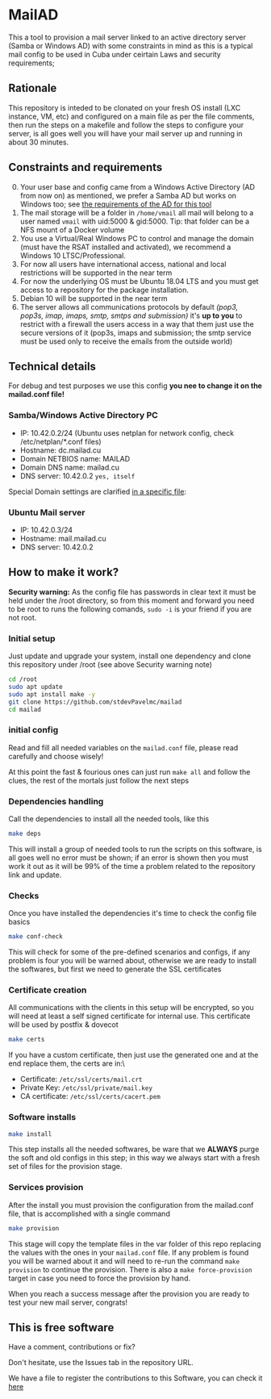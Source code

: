 # MailAD

This a tool to provision a mail server linked to an active directory server (Samba or Windows AD) with some constraints in mind as this is a typical mail config to be used in Cuba under ceirtain Laws and security requirements;

## Rationale

This repository is inteded to be clonated on your fresh OS install (LXC instance, VM, etc) and configured on a main file as per the file comments, then run the steps on a makefile and follow the steps to configure your server, is all goes well you will have your mail server up and running in about 30 minutes.

## Constraints and requirements

0. Your user base and config came from a Windows Active Directory (AD from now on) as mentioned, we prefer a Samba AD but works on Windows too; see [the requirements of the AD for this tool](AD_Requirements.md)
0. The mail storage will be a folder in `/home/vmail` all mail will belong to a user named `vmail` with uid:5000 & gid:5000. Tip: that folder can be a NFS mount of a Docker volume
0. You use a Virtual/Real Windows PC to control and manage the domain (must have the RSAT installed and activated), we recommend a Windows 10 LTSC/Professional.
0. For now all users have international access, national and local restrictions will be supported in the near term
0. For now the underlying OS must be Ubuntu 18.04 LTS and you must get access to a repository for the package installation.
0. Debian 10 will be supported in the near term
0. The server allows all communications protocols by default _(pop3, pop3s, imap, imaps, smtp, smtps and submission)_ it's **up to you** to restrict with a firewall the users access in a way that them just use the secure versions of it (pop3s, imaps and submission; the smtp service must be used only to receive the emails from the outside world)

## Technical details

For debug and test purposes we use this config **you nee to change it on the mailad.conf file!**

### Samba/Windows Active Directory PC

- IP: 10.42.0.2/24  (Ubuntu uses netplan for network config, check /etc/netplan/*.conf files)
- Hostname: dc.mailad.cu
- Domain NETBIOS name: MAILAD
- Domain DNS name: mailad.cu
- DNS server: 10.42.0.2 `yes, itself`

Special Domain settings are clarified [in a specific file](AD_requirements.md):

### Ubuntu Mail server

- IP: 10.42.0.3/24
- Hostname: mail.mailad.cu
- DNS server: 10.42.0.2

## How to make it work?

**Security warning:** As the config file has passwords in clear text it must be held under the /root directory, so from this moment and forward you need to be root to runs the following comands, `sudo -i` is your friend if you are not root.

### Initial setup

Just update and upgrade your system, install one dependency and clone this repository under /root (see above Security warning note)

``` sh
cd /root
sudo apt update
sudo apt install make -y
git clone https://github.com/stdevPavelmc/mailad
cd mailad
```

### initial config

Read and fill all needed variables on the `mailad.conf` file, please read carefully and choose wisely!

At this point the fast & fourious ones can just run `make all` and follow the clues, the rest of the mortals just follow the next steps 

### Dependencies handling

Call the dependencies to install all the needed tools, like this

``` sh
make deps
```

This will install a group of needed tools to run the scripts on this software, is all goes well no error must be shown; if an error is shown then you must work it out as it will be 99% of the time a problem related to the repository link and update.

### Checks

Once you have installed the dependencies it's time to check the config file basics

``` sh
make conf-check
```

This will check for some of the pre-defined scenarios and configs, if any problem is four you will be warned about, otherwise we are ready to install the softwares, but first we need to generate the SSL certificates

### Certificate creation

All communications with the clients in this setup will be encrypted, so you will need at least a self signed certificate for internal use. This certificate will be used by postfix & dovecot


``` sh
make certs
```

If you have a custom certificate, then just use the generated one and at the end replace them, the certs are in:\

- Certificate: `/etc/ssl/certs/mail.crt`
- Private Key: `/etc/ssl/private/mail.key`
- CA certificate: `/etc/ssl/certs/cacert.pem`

### Software installs

``` sh
make install
```

This step installs all the needed softwares, be ware that we **ALWAYS** purge the soft and old configs in this step; in this way we always start with a fresh set of files for the provision stage.

### Services provision

After the install you must provision the configuration from the mailad.conf file, that is accomplished with a single command


``` sh
make provision
```

This stage will copy the template files in the var folder of this repo replacing the values with the ones in your `mailad.conf` file. If any problem is found you will be warned about it and will need to re-run the command `make provision` to continue the provision. There is also a `make force-provision` target in case you need to force the provision by hand.

When you reach a success message after the provision you are ready to test your new mail server, congrats!

## This is free software

Have a comment, contributions or fix?

Don't hesitate, use the Issues tab in the repository URL.

We have a file to register the contributions to this Software, you can check it [here](Contributors.md)
